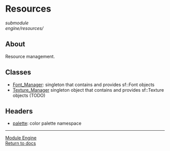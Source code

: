 # Resources
*submodule*  
*engine/resources/*

## About
Resource management.

## Classes
- [Font_Manager](font_manager.md): singleton that contains and provides sf::Font objects
- [Texture_Manager](texture_manager.hpp) singleton object that contains and provides sf::Texture objects (TODO)

## Headers
- [palette](palette.md): color palette namespace

---

[Module Engine](../engine.md)  
[Return to docs](../../docs.md)
